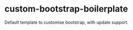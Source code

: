 custom-bootstrap-boilerplate
============================

Default template to customise bootstrap, with update support.